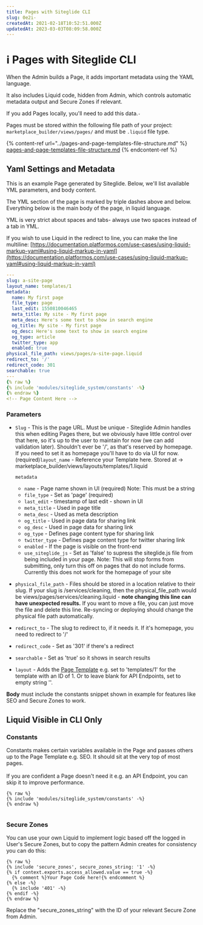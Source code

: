 ```yaml
---
title: Pages with Siteglide CLI
slug: 0e2i-
createdAt: 2021-02-18T10:52:51.000Z
updatedAt: 2023-03-03T08:09:58.000Z
---
```


# ℹ️ Pages with Siteglide CLI

When the Admin builds a Page, it adds important metadata using the YAML language.

It also includes Liquid code, hidden from Admin, which controls automatic metadata output and Secure Zones if relevant.

If you add Pages locally, you'll need to add this data.`-`

Pages must be stored within the following file path of your project: `marketplace_builder/views/pages/` and must be `.liquid` file type.

{% content-ref url="../pages-and-page-templates-file-structure.md" %}
[pages-and-page-templates-file-structure.md](../pages-and-page-templates-file-structure.md)
{% endcontent-ref %}

## Yaml Settings and Metadata

This is an example Page generated by Siteglide. Below, we'll list available YML parameters, and body content.

The YML section of the page is marked by triple dashes above and below. Everything below is the main body of the page, in liquid language.

YML is very strict about spaces and tabs- always use two spaces instead of a tab in YML.

If you wish to use Liquid in the redirect to line, you can make the line multiline: [https://documentation.platformos.com/use-cases/using-liquid-markup-yaml#using-liquid-markup-in-yaml](https://documentation.platformos.com/use-cases/using-liquid-markup-yaml#using-liquid-markup-in-yaml)

```yaml
---
slug: a-site-page
layout_name: templates/1
metadata:
  name: My first page
  file_type: page
  last_edit: 1550810046465
  meta_title: My site - My first page
  meta_desc: Here's some text to show in search engine
  og_title: My site - My first page
  og_desc: Here's some text to show in search engine
  og_type: article  
  twitter_type: app
  enabled: true
physical_file_path: views/pages/a-site-page.liquid
redirect_to: '/'
redirect_code: 301
searchable: true
---
{% raw %}
{% include 'modules/siteglide_system/constants' -%}
{% endraw %}
<!-- Page Content Here -->

```

### Parameters

*   `Slug` - This is the page URL. Must be unique - Siteglide Admin handles this when editing Pages there, but we obviously have little control over that here, so it's up to the user to maintain for now (we can add validation later). Shouldn't ever be '/', as that's reserved by homepage. If you need to set it as homepage you'll have to do via UI for now. (required)`layout_name` - Reference your Template here. Stored at -> marketplace\_builder/views/layouts/templates/1.liquid

    `metadata`

    * `name` - Page name shown in UI (required) Note: This must be a string
    * `file_type` - Set as 'page' (required)
    * `last_edit` - timestamp of last edit - shown in UI
    * `meta_title` - Used in page title
    * `meta_desc` - Used as meta description
    * `og_title` - Used in page data for sharing link
    * `og_desc` - Used in page data for sharing link
    * `og_type` - Defines page content type for sharing link
    * `twitter_type` - Defines page content type for twitter sharing link
    * `enabled` - If the page is visible on the front-end
    * `use_siteglide_js` - Set as 'false' to supress the siteglide.js file from being included in your page. Note: This will stop forms from submitting, only turn this off on pages that do not include forms. Currently this does not work for the homepage of your site
* `physical_file_path` - Files should be stored in a location relative to their slug. If your slug is /services/cleaning, then the physical\_file\_path would be views/pages/services/cleaning.liquid - **note changing this line can have unexpected results.** If you want to move a file, you can just move the file and delete this line. Re-syncing or deploying should change the physical file path automatically.
* `redirect_to` - The slug to redirect to, if it needs it. If it's homepage, you need to redirect to '/'
* `redirect_code` - Set as '301' if there's a redirect
* `searchable` - Set as 'true' so it shows in search results
* `layout` - Adds the [Page Template](../../../site-manager2/templates.md) e.g. set to 'templates/1' for the template with an ID of 1. Or to leave blank for API Endpoints, set to empty string ''.

**Body** must include the constants snippet shown in example for features like SEO and Secure Zones to work.

## Liquid Visible in CLI Only

### Constants

Constants makes certain variables available in the Page and passes others up to the Page Template e.g. SEO. It should sit at the very top of most pages.\
\
If you are confident a Page doesn't need it e.g. an API Endpoint, you can skip it to improve performance.

```liquid
{% raw %}
{% include 'modules/siteglide_system/constants' -%}
{% endraw %}


```

### Secure Zones

You can use your own Liquid to implement logic based off the logged in User's Secure Zones, but to copy the pattern Admin creates for consistency you can do this:

```liquid
{% raw %}
{% include 'secure_zones', secure_zones_string: '1' -%}
{% if context.exports.access_allowed.value == true -%}
  {% comment %}Your Page Code here!{% endcomment %}
{% else -%}
  {% include '401' -%}
{% endif -%}
{% endraw %}
```

Replace the "secure\_zones\_string" with the ID of your relevant Secure Zone from Admin.
